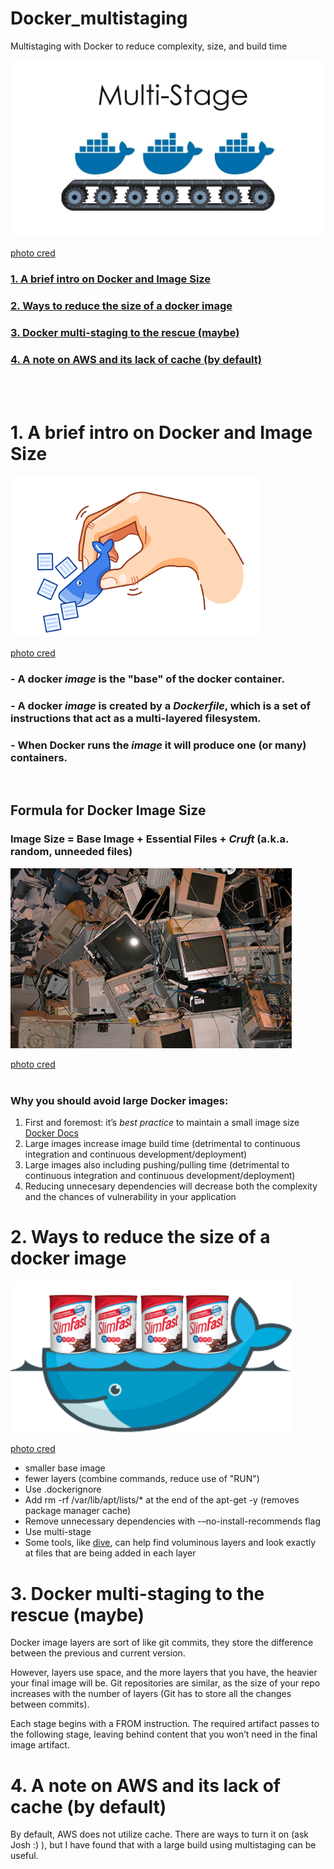 # Docker_multistaging
Multistaging with Docker to reduce complexity, size, and build time

<img src="/Docs/multistage.jpg" width="600">  

[photo cred](https://www.youtube.com/watch?v=V9egJMknKtM)
&nbsp;  

### [1.  A brief intro on Docker and Image Size](#anchor1)
### [2.  Ways to reduce the size of a docker image](#anchor2)
### [3.  Docker multi-staging to the rescue (maybe)](#anchor3)
### [4.  A note on AWS and its lack of cache (by default)](#anchor4)
&nbsp;  
&nbsp;  
 

<a name="anchor1"></a>
# 1. A brief intro on Docker and Image Size 
<img src="/Docs/docker_small.png" width="400">  

[photo cred](https://learnk8s.io/blog/smaller-docker-images/) 

### - A docker *image* is the "base" of the docker container. 
### - A docker *image* is created by a *Dockerfile*, which is a set of instructions that act as a multi-layered filesystem.
### - When Docker runs the *image* it will produce one (or many) containers.
&nbsp;  
## Formula for Docker Image Size
### Image Size = Base Image + Essential Files + *Cruft* (a.k.a. random, unneeded files)
<img src="/Docs/cruft.jpg" width="450">  

[photo cred](https://slangit.com/meaning/cruft)  
&nbsp;  
### Why you should avoid large Docker images:
1. First and foremost: it’s *best practice* to maintain a small image size [Docker Docs](https://docs.docker.com/develop/develop-images/dockerfile_best-practices/)
2. Large images increase image build time (detrimental to continuous integration and continuous development/deployment)
3. Large images also including pushing/pulling time (detrimental to continuous integration and continuous development/deployment)
4. Reducing unnecesary dependencies will decrease both the complexity and the chances of vulnerability in your application


<a name="anchor2"></a>
# 2. Ways to reduce the size of a docker image
<img src="/Docs/slim_docker.png" width="450">  

[photo cred](https://towardsdatascience.com/how-to-build-slim-docker-images-fast-ecc246d7f4a7/)  

* smaller base image
* fewer layers (combine commands, reduce use of "RUN")
* Use .dockerignore
* Add rm -rf /var/lib/apt/lists/* at the end of the apt-get -y (removes package manager cache)  
* Remove unnecessary dependencies with -–no-install-recommends flag
* Use multi-stage
* Some tools, like [dive](https://github.com/wagoodman/dive), can help find voluminous layers and look exactly at files that are being added in each layer 

# 3.  Docker multi-staging to the rescue (maybe)

Docker image layers are sort of like git commits, they store the difference between the previous and current version. 

However, layers use space, and the more layers that you have, the heavier your final image will be. Git repositories are similar, as the size of your repo increases with the number of layers (Git has to store all the changes between commits).

Each stage begins with a FROM instruction. The required artifact passes to the following stage, leaving behind content that you won’t need in the final image artifact.




# 4. A note on AWS and its lack of cache (by default)

By default, AWS does not utilize cache. There are ways to turn it on (ask Josh :) ), but I have found that with a large build using multistaging can be useful.
